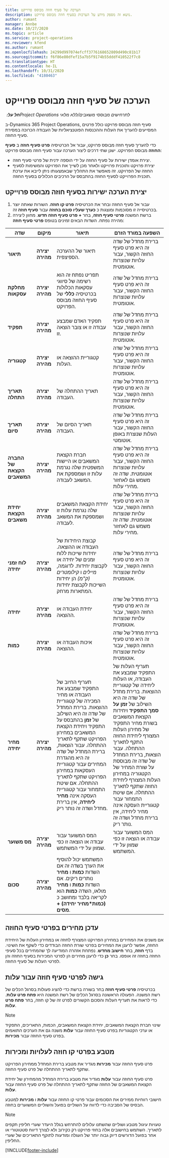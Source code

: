 ```yaml
---
title: הערכה של סעיף חוזה מבוסס פרוייקט
description: נושא זה מספק מידע על הערכות בסעיף חוזה מבוסס פרויקט.
author: rumant
manager: Annbe
ms.date: 10/27/2020
ms.topic: article
ms.service: project-operations
ms.reviewer: kfend
ms.author: rumant
ms.openlocfilehash: 24299d997074efcff3776168652809d490c81b17
ms.sourcegitcommit: f6f86e80dfef15a7b5f9174b55dddf410522f7c8
ms.translationtype: HT
ms.contentlocale: he-IL
ms.lasthandoff: 10/31/2020
ms.locfileid: "4180463"
---
```

# <a name="estimate-a-projectbased-contract-line"></a>הערכה של סעיף חוזה מבוסס פרוייקט

_**חל על:** ‏Project Operations לתרחישים מבוססי משאבים/ללא מלאי_ 

ב-Dynamics 365 Project Operations, סעיף חוזה מבוסס פרויקט כולל פרטים המסייעים להעריך את העלות וההכנסות הפוטנציאליות של העבודה הכרוכה במסירת סעיף החוזה.

כדי להעריך סעיף חוזה מבוסס פרויקט, עבור אל הכרטיסיה **פרט סעיף חוזה** ב **סעיף החוזה** מבוסס הפרויקט.  ישנן שתי דרכים ליצור הערכה עבור סעיף חוזה מבוסס פרויקט:

   - יצירת אומדן ישירות על סעיף החוזה על ידי הוספה ידנית של פרטי סעיף חוזה.
   - יצירת פרויקט ותוכנית פרוייקט ולאחר מכן לשייך את הפרויקט והמשימות לסעיף החוזה של הפרויקט. זה מאפשר את התהליך שבאמצעותו ניתן לייבא את ערכת תוכנית הפרוייקט לסעיף החוזה בהתבסס על הרכיבים הכלולים בסעיף החוזה.

## <a name="create-an-estimate-directly-on-a-projectbased-contract-line"></a>יצירת הערכה ישירות בסעיף חוזה מבוסס פרוייקט

1. עבור אל סעיף החוזה ובחר את הכרטיסיה **פרט קו חוזה**. השורות שאתה יוצר בכרטיסייה זו מסוכמות ומוצגות כ **כערך שעליו סוכם בחוזה** עבור **סעיף חוזה** זה. 
2. ברשת המשנה **פרטי סעיף חוזה**, בחר **+ פרט סעיף חוזה חדש**. מחוון ליצירה מהירה נפתח. השדות הבאים זמינים בטופס **פרטי סעיף חוזה**:

| שדה | מיקום | תיאור | השפעה במורד הזרם |
| --- | --- | --- | --- |
| **תיאור** | **יצירה מהירה** | תיאור של ההערכה הספיצפית. | ברירת מחדל של שדה זה היא פרט סעיף החוזה הקשור, עבור עלויות שנוצרות אוטומטית. |
| **מחלקת עסקאות** | **יצירה מהירה** | תפריט נפתח זה הוא רשימה של סיווגי עסקאות הכלולות בכרטיסיה **כללי** של סעיף החוזה מבוסס הפרויקט. | ברירת מחדל של שדה זה היא פרט סעיף החוזה הקשור, עבור עלויות שנוצרות אוטומטית. |
| **תפקיד** | **יצירה מהירה** | תפקיד האדם שמבצע עבודה זו או צובר הוצאה זו. | ברירת מחדל של שדה זה היא פרט סעיף החוזה הקשור, עבור עלויות שנוצרות אוטומטית. |
| **קטגוריה** | **יצירה מהירה** | קטגוריית ההוצאה או העלות. | ברירת מחדל של שדה זה היא פרט סעיף החוזה הקשור, עבור עלויות שנוצרות אוטומטית. |
| **תאריך התחלה** | **יצירה מהירה** | תאריך ההתחלה של העבודה. | ברירת מחדל של שדה זה היא פרט סעיף החוזה הקשור, עבור עלויות שנוצרות אוטומטית. |
| **תאריך סיום** | **יצירה מהירה** | תאריך הסיום של העבודה. | ברירת מחדל של שדה זה היא פרט סעיף החוזה הקשור, עבור העלות שנוצרת באופן אוטומטי. |
| **החברה של הקצאת המשאבים** | **יצירה מהירה** | חברת הקצאת המשאבים או היישות המשפטית שלה נגרמת עלות זו ושמספקת את המשאב לעבודה. | ברירת מחדל של שדה זה היא פרט סעיף החוזה הקשור, עבור עלויות שנוצרות אוטומטית. שדה זה משמש גם לאחזור מחירי עלות. |
| **יחידת הקצאת משאבים** | **יצירה מהירה** | יחידת הקצאת המשאבים שלה נגרמת עלות זו ושמספקת את המשאב לעבודה. | ברירת מחדל של שדה זה היא פרט סעיף החוזה הקשור, עבור עלויות שנוצרות אוטומטית. שדה זה משמש גם לאחזור מחירי עלות. |
| **לוח זמני יחידה** | **יצירה מהירה** | קבוצת היחידות של העבודה או ההוצאה. יחידות שייכות ללוח זמנים של יחידה או לקבוצת יחידות. לדוגמה, *מיילים* ו *קילומטרים (ק"מ)* הן יחידות השייכות לקבוצת יחידות המתארות מרחק. | ברירת מחדל של שדה זה היא פרט סעיף החוזה הקשור, עבור עלויות שנוצרות אוטומטית. |
| **יחידה** | **יצירה מהירה** | יחידת העבודה או ההוצאה. | ברירת מחדל של שדה זה היא פרט סעיף החוזה הקשור, עבור עלויות שנוצרות אוטומטית. |
| **כמות** | **יצירה מהירה** | איכות העבודה או ההוצאה. | ברירת מחדל של שדה זה היא פרט סעיף החוזה הקשור, עבור עלויות שנוצרות אוטומטית. |
| **מחיר יחידה** | **יצירה מהירה** | תעריף החיוב של התפקיד שמבצע את העבודה או מחיר המכירה של קטגוריית ההוצאות. ברירת המחדל של שדה זה היא השילוב של **זמן** בהתבסס על התפקיד ויחידת הקצאת המשאבים במחירון הפרויקט שתקף לתאריך ההתחלה. עבור הוצאות, ברירת המחדל של שדה זה היא מהגדרת המחירים עבור קטגוריית העסקאות במחירון הפרויקט שתקף לתאריך ההתחלה. אם שיטת התמחור עבור קטגוריית העסקה אינה **מחיר ליחידה**, אין ברירת מחדל ושדה זה נותר ריק. | תעריף העלות של התפקיד שמבצע את העבודה, או העלות ליחידה של קטגוריית ההוצאות. ברירת מחדל של שדה זה היא השילוב של **זמן על סמך התפקיד** ויחידות הקצאת המשאבים בשורת מחיר התפקיד של מחירון העלות המצורף ליחידת החוזה התקף לתאריך ההתחלה. עבור הוצאות, ברירת המחדל של שדה זה מבוססת על שורת המחיר של הקטגוריה במחירון העלות המצורף ליחידת החוזה שתקף לתאריך ההתחלה. אם שיטת התמחור עבור קטגוריית העסקה אינה מחיר ליחידה, אין ברירת מחדל ושדה זה נותר ריק. |
| **מס משוער** | **יצירה מהירה** | המס המשוער עבור עבודה או הוצאה זו כפי שמוזן על ידי המשתמש. | המס המשוער עבור עבודה או הוצאה זו כפי שמוזן על ידי המשתמש. |
| **סכום** | **יצירה מהירה** | המשתמש יכול להוסיף את הערך בשדה זה אם השדות **כמות** ו **מחיר** נותרים ריקים. אם השדות **כמות** ו **מחיר** מולאו, השדה **כמות** הוא לקריאה בלבד ומחושב כ **(כמות\*מחיר יחידה) + מסים**. | &nbsp; |

## <a name="update-prices-on-contract-line-details"></a>עדכן מחירים בפרטי סעיף החוזה

אם משנים את המחירים במחירון הפרויקט המצורף לחוזה או במחירון העלות של היחידת החוזה, אפשר לרענן את המחירים בפרטי שורת החוזה הבודדים כדי לשקף את השינוי. בדף **חוזה**, בחר **חישוב מחדש**. נפתחת אזהרה המודיעה לך שהמחירים בכל סעיפי החוזה בחוזה זה אופסו. בחר **כן** כדי לרענן מחירים הן לפרטי המכירות בסעיף החוזה והן לפרטי העלות של סעיף החוזה.

## <a name="access-contract-line-details-for-cost"></a>גישה לפרטי סעיף חוזה עבור עלות

בכרטיסיה **פרטי סעיף חוזה** בחר בשורה ברשת כדי להציג פעולות בסרגל הכלים של רשת המשנה. הפעולה הראשונה בסרגל הכלים של רשת המשנה היא **פתח פרט עלות**. כדי לראות את תעריף העלות והסכום הקשורים לפרט זה של קו חוזה, בחר **פתח פרט עלות**. 

> [!NOTE]
> שינוי חברת הקצאת המשאבים, יחידת הקצאת המשאבים, הכמות, התאריכים, התפקיד או ערכי הקטגוריות בפרט סעיף החוזה עבור **עלות** משנה גם את הערכים התואמים בפרט סעיף החוזה עבור **מכירות**.

## <a name="currency-on-contract-line-details-for-cost-and-sales"></a>מטבע בפרטי קו חוזה לעלויות ומכירות

פרט סעיף החוזה עבור **מכירות** מגדיר את מטבע ברירת המחדל ממחירון הפרויקט שתקף לתאריך ההתחלה של פרט סעיף החוזה.

פרט סעיף החוזה עבור **עלות** מגדיר את מטבע ברירת המחדל מהמחירון של יחידת הקצאת המשאבים של החוזה שתקף לתאריך ההתחלה של פרט סעיף החוזה עבור **עלות**.

חישובי רווחיות ממירים את הסכומים עבור פרטי קו החוזה עבור **עלות** ו **מכירות** למטבע הבסיס של הסביבה כדי לדווח על השוליים בפועל והשוליים המשוערים בחוזה.

> [!NOTE]
> טעויות עיגול מטבע ושוליים שהשתנו עלולים להתרחש בגלל היעדר שערי חליפין תקפים לתאריך. השתמש בחישובים אלה בחוזי פרויקט רק כקירוב ולא לצורך דיווח סטטוטורי או אחר בפועל הדורשים דיוק גבוה יותר של העגלה ומודעות לתוקף התאריכים של שערי החליפין.


[!INCLUDE[footer-include](../includes/footer-banner.md)]